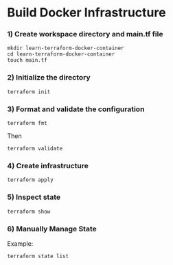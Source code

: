 # Build Docker Infrastructure

### 1) Create workspace directory and main.tf file

    mkdir learn-terraform-docker-container
    cd learn-terraform-docker-container
    touch main.tf

### 2) Initialize the directory

    terraform init

### 3) Format and validate the configuration

    terraform fmt

Then

    terraform validate

### 4) Create infrastructure

    terraform apply

### 5) Inspect state

    terraform show

### 6) Manually Manage State

Example:

    terraform state list 
